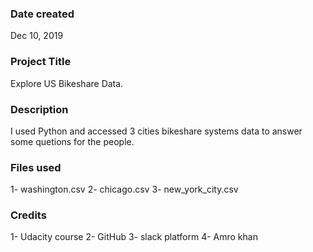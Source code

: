 ### Date created

Dec 10, 2019

### Project Title

Explore US Bikeshare Data.

### Description

I used Python and accessed 3 cities bikeshare systems data to answer  some quetions for the people.

### Files used

1- washington.csv 2- chicago.csv 3- new_york_city.csv 

### Credits
1- Udacity course 2- GitHub 3- slack platform 4- Amro khan
